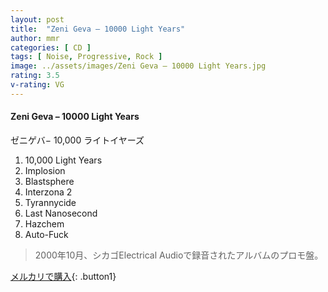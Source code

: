 ```yaml
---
layout: post
title:  "Zeni Geva – 10000 Light Years"
author: mmr
categories: [ CD ]
tags: [ Noise, Progressive, Rock ]
image: ../assets/images/Zeni Geva – 10000 Light Years.jpg
rating: 3.5
v-rating: VG
---
```


#### Zeni Geva – 10000 Light Years

ゼニゲバ− 10,000 ライトイヤーズ

1. 10,000 Light Years
2. Implosion
3. Blastsphere
4. Interzona 2
5. Tyrannycide
6. Last Nanosecond
7. Hazchem
8. Auto-Fuck

> 2000年10月、シカゴElectrical Audioで録音されたアルバムのプロモ盤。

[メルカリで購入](https://jp.mercari.com/item/m23225529130){: .button1}

